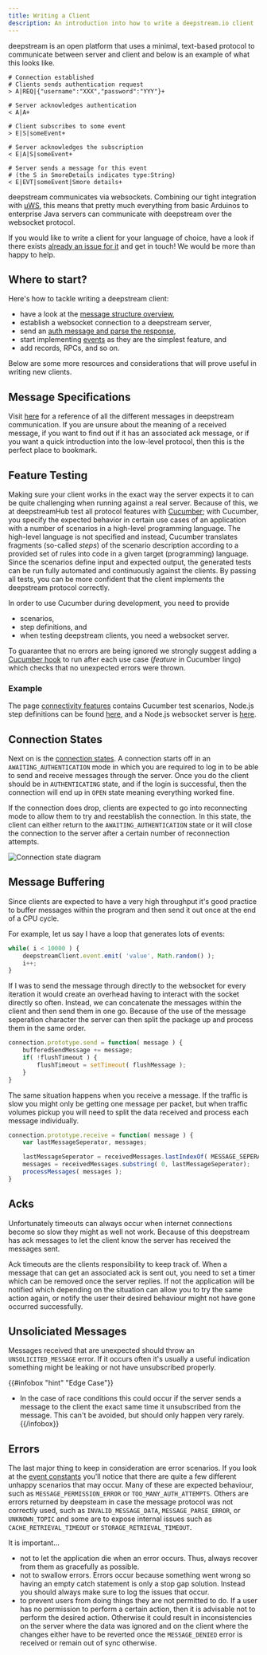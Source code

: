 ```yaml
---
title: Writing a Client
description: An introduction into how to write a deepstream.io client
---
```


deepstream is an open platform that uses a minimal, text-based protocol to
communicate between server and client and below is an example of what this looks
like.

```gherkin
# Connection established
# Clients sends authentication request
> A|REQ|{"username":"XXX","password":"YYY"}+

# Server acknowledges authentication
< A|A+

# Client subscribes to some event
> E|S|someEvent+

# Server acknowledges the subscription
< E|A|S|someEvent+

# Server sends a message for this event
# (the S in SmoreDetails indicates type:String)
< E|EVT|someEvent|Smore details+
```

deepstream communicates via websockets. Combining our tight integration with
[µWS](https://github.com/uWebSockets/uWebSockets), this means that pretty much
everything from basic Arduinos to enterprise Java servers can communicate with
deepstream over the websocket protocol.

If you would like to write a client for your language of choice, have a look if
there exists [already an issue for
it](https://github.com/deepstreamIO/deepstream.io/labels/new-client) and get in
touch! We would be more than happy to help.

## Where to start?
Here's how to tackle writing a deepstream client:
- have a look at the [message structure
  overview](/info/protocol/message-structure-overview/),
- establish a websocket connection to a deepstream server,
- send an [auth message and parse the response](/info/specs/connectivity/),
- start implementing [events](/info/specs/events/) as they are the simplest
  feature, and
- add records, RPCs, and so on.

Below are some more resources and considerations that will prove useful in writing new clients.

## Message Specifications

Visit [here](/info/protocol/all-messages/) for a reference of all the different
messages in deepstream communication. If you are unsure about the meaning of a
received message, if you want to find out if it has an associated ack message,
or if you want a quick introduction into the low-level protocol, then this is
the perfect place to bookmark.

## Feature Testing

Making sure your client works in the exact way the server expects it to can be
quite challenging when running against a real server. Because of this, we at
deepstreamHub test all protocol features with [Cucumber](https://cucumber.io/);
with Cucumber, you specify the expected behavior in certain use cases of an
application with a number of scenarios in a high-level programming language. The
high-level language is not specified and instead, Cucumber translates fragments
(so-called _steps_) of the scenario description according to a provided set of
rules into code in a given target (programming) language. Since the scenarios
define input and expected output, the generated tests can be run fully automated
and continuously against the clients. By passing all tests, you can be more
confident that the client implements the deepstream protocol correctly.

In order to use Cucumber during development, you need to provide
- scenarios,
- step definitions, and
- when testing deepstream clients, you need a websocket server.

To guarantee that no errors are being ignored we strongly suggest adding a
[Cucumber hook](//github.com/cucumber/cucumber/wiki/Hooks) to run after each
use case (_feature_ in Cucumber lingo) which checks that no unexpected errors
were thrown.

### Example

The page [connectivity features](/info/specs/connectivity/) contains Cucumber
test scenarios, Node.js step definitions can be found
[here](//raw.githubusercontent.com/deepstreamIO/deepstream.io-client-js/master/test-specs/steps/server/step-definition-server.js),
and a Node.js websocket server is
[here](https://raw.githubusercontent.com/deepstreamIO/deepstream.io-client-js/master/test-specs/steps/server/ws-server.js).


## Connection States

Next on is the [connection states](/docs/common/constants/#connection-states). A
connection starts off in an `AWAITING_AUTHENTICATION` mode in which you are
required to log in to be able to send and receive messages through the server.
Once you do the client should be in `AUTHENTICATING` state, and if the login is
successful, then the connection will end up in `OPEN` state meaning everything
worked fine.

If the connection does drop, clients are expected to go into reconnecting mode
to allow them to try and reestablish the connection. In this state, the client
can either return to the `AWAITING_AUTHENTICATION` state or it will close the
connection to the server after a certain number of reconnection attempts.

![Connection state diagram](connection-state-diagram.png)

## Message Buffering

Since clients are expected to have a very high throughput it's good practice to buffer messages within the program and then send it out once at the end of a CPU cycle.

For example, let us say I have a loop that generates lots of events:

```javascript
while( i < 10000 ) {
    deepstreamClient.event.emit( 'value', Math.random() );
    i++;
}
```

If I was to send the message through directly to the websocket for every iteration it would create an overhead having to interact with the socket directly so often. Instead, we can concatenate the messages within the client and then send them in one go. Because of the use of the message seperation character the server can then split the package up and process them in the same order.

```javascript
connection.prototype.send = function( message ) {
    bufferedSendMessage += message;
    if( !flushTimeout ) {
        flushTimeout = setTimeout( flushMessage );
    }
}
```

The same situation happens when you receive a message. If the traffic is slow you might only be getting one message per packet, but when traffic volumes pickup you will need to split the data received and process each message individually.

```javascript
connection.prototype.receive = function( message ) {
    var lastMessageSeperator, messages;

    lastMessageSeperator = receivedMessages.lastIndexOf( MESSAGE_SEPERATOR );
    messages = receivedMessages.substring( 0, lastMessageSeperator);
    processMessages( messages );
}
```

## Acks

Unfortunately timeouts can always occur when internet connections become so slow they might as well not work. Because of this deepstream has ack messages to let the client know the server has received the messages sent.

Ack timeouts are the clients responsibility to keep track of. When a message that can get an associated ack is sent out, you need to set a timer which can be removed once the server replies. If not the application will be notified which depending on the situation can allow you to try the same action again, or notify the user their desired behaviour might not have gone occurred successfully.

## Unsoliciated Messages

Messages received that are unexpected should throw an `UNSOLICITED_MESSAGE` error. If it occurs often it's usually a useful indication something might be leaking or not have unsubscribed properly.

{{#infobox "hint" "Edge Case"}}
- In the case of race conditions this could occur if the server sends a message to the client the exact same time it unsubscribed from the message. This can't be avoided, but should only happen very rarely.
{{/infobox}}

## Errors

The last major thing to keep in consideration are error scenarios. If you look
at the [event constants](/docs/common/constants/#Event) you'll notice that there
are quite a few different unhappy scenarios that may occur. Many of these are
expected behaviour, such as `MESSAGE_PERMISSION_ERROR` or
`TOO_MANY_AUTH_ATTEMPTS`. Others are errors returned by deepsteam in case the
message protocol was not correctly used, such as `INVALID_MESSAGE_DATA`,
`MESSAGE_PARSE_ERROR`, or `UNKNOWN_TOPIC` and some are to expose internal issues
such as `CACHE_RETRIEVAL_TIMEOUT` or `STORAGE_RETRIEVAL_TIMEOUT`.

It is important...
* not to let the application die when an error occurs. Thus, always recover from
  them as gracefully as possible.
* not to swallow errors. Errors occur because something went wrong so having an
  empty catch statement is only a stop gap solution. Instead you should always
  make sure to log the issues that occur.
* to prevent users from doing things they are not permitted to do. If a
  user has no permission to perform a certain action, then it is advisable not
  to perform the desired action. Otherwise it could result in inconsistencies on
  the server where the data was ignored and on the client where the changes
  either have to be reverted once the `MESSAGE_DENIED` error is received or
  remain out of sync otherwise.
